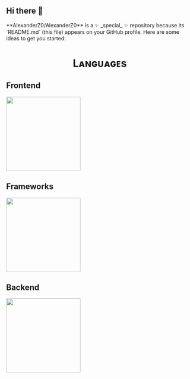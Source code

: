 ## Hi there 👋

<!-->
**AlexanderZ0/AlexanderZ0** is a ✨ _special_ ✨ repository because its `README.md` (this file) appears on your GitHub profile.

Here are some ideas to get you started:

<h1 align="center">Lᴀɴɢᴜᴀɢᴇs </h1> 
<p align="center">
<h2 align="left">Frontend</h2>
 <img width="200px"  src="https://skillicons.dev/icons?i=html,css,js,line=10"/>

 <h2 align="left">Frameworks</h2>
<img width="200px"  src="https://skillicons.dev/icons?i=react,vue,line=10"/>

<h2 align="left">Backend</h2>
<img width="200px"  src="https://skillicons.dev/icons?i=py,php,mysql,line=10"/>

